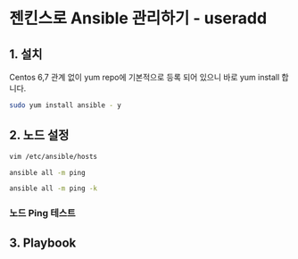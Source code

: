 # 젠킨스로 Ansible 관리하기 - useradd

## 1. 설치

Centos 6,7 관계 없이 yum repo에 기본적으로 등록 되어 있으니 바로 yum install 합니다.

```bash
sudo yum install ansible - y
```

## 2. 노드 설정

```bash
vim /etc/ansible/hosts
```

```bash
ansible all -m ping
```

```bash
ansible all -m ping -k
```

### 노드 Ping 테스트

## 3. Playbook
